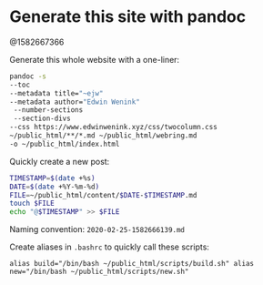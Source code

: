 # Generate this site with pandoc

@1582667366

Generate this whole website with a one-liner:

```bash
pandoc -s 
--toc 
--metadata title="~ejw"
--metadata author="Edwin Wenink"
 --number-sections
 --section-divs 
--css https://www.edwinwenink.xyz/css/twocolumn.css 
~/public_html/**/*.md ~/public_html/webring.md 
-o ~/public_html/index.html
```

Quickly create a new post:

```bash
TIMESTAMP=$(date +%s)
DATE=$(date +%Y-%m-%d)
FILE=~/public_html/content/$DATE-$TIMESTAMP.md
touch $FILE
echo "@$TIMESTAMP" >> $FILE
```

Naming convention: `2020-02-25-1582666139.md` 

Create aliases in `.bashrc` to quickly call these scripts:

`
alias build="/bin/bash ~/public_html/scripts/build.sh"
alias new="/bin/bash ~/public_html/scripts/new.sh"
`
